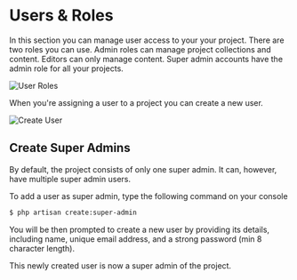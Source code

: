# Users & Roles

In this section you can manage user access to your your project. There are two roles you can use. Admin roles can manage project collections and content. Editors can only manage content. Super admin accounts have the admin role for all your projects.

![User Roles](/screenshots/user_roles.png)

When you're assigning a user to a project you can create a new user.

![Create User](/screenshots/create_user.png)

## Create Super Admins

By default, the project consists of only one super admin. It can, however, have multiple super admin users.

To add a user as super admin, type the following command on your console

```bash
$ php artisan create:super-admin
```

You will be then prompted to create a new user by providing its details, including name, unique email address, and a strong password (min 8 character length).

This newly created user is now a super admin of the project.